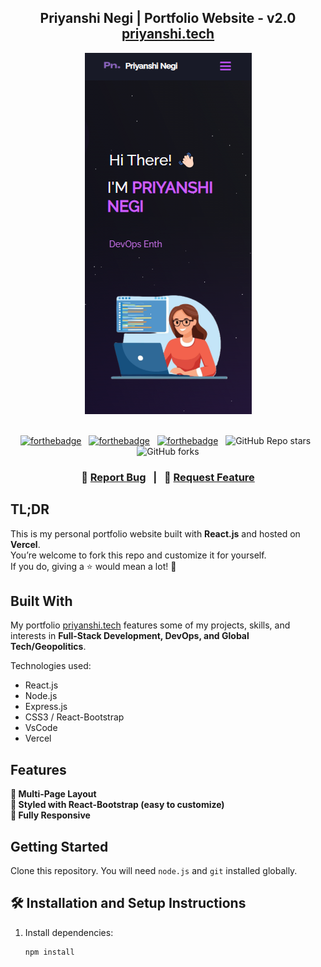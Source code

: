 <h2 align="center">
  Priyanshi Negi | Portfolio Website - v2.0<br/>
  <a href="https://portfolio-otk3o98ks-priyanshi-negi-s-projects.vercel.app/" target="_blank">priyanshi.tech</a>
</h2>

<div align="center">
  <img alt="Demo" src="./Images/readme-img1.png" />
</div>

<br/>

<center>

[![forthebadge](https://forthebadge.com/images/badges/built-with-love.svg)](https://forthebadge.com) &nbsp;
[![forthebadge](https://forthebadge.com/images/badges/made-with-javascript.svg)](https://forthebadge.com) &nbsp;
[![forthebadge](https://forthebadge.com/images/badges/open-source.svg)](https://forthebadge.com) &nbsp;
![GitHub Repo stars](https://img.shields.io/github/stars/priyanshinegi05/Portfolio?color=purple&logo=github&style=for-the-badge) &nbsp;
![GitHub forks](https://img.shields.io/github/forks/priyanshinegi05/Portfolio?color=purple&logo=github&style=for-the-badge)

</center>

<h3 align="center">
  🔹 <a href="https://github.com/priyanshinegi05/Portfolio/issues/new?labels=bug">Report Bug</a>
  &nbsp;&nbsp;|&nbsp;&nbsp;
  🔹 <a href="https://github.com/priyanshinegi05/Portfolio/issues/new?labels=enhancement">Request Feature</a>
</h3>


## TL;DR

This is my personal portfolio website built with **React.js** and hosted on **Vercel**.  
You’re welcome to fork this repo and customize it for yourself.  
If you do, giving a ⭐ would mean a lot! 💜  

## Built With

My portfolio <a href="https://portfolio-otk3o98ks-priyanshi-negi-s-projects.vercel.app/" target="_blank">priyanshi.tech</a> features some of my projects, skills, and interests in **Full-Stack Development, DevOps, and Global Tech/Geopolitics**.  

Technologies used:  

- React.js  
- Node.js  
- Express.js  
- CSS3 / React-Bootstrap  
- VsCode  
- Vercel  

## Features

**📖 Multi-Page Layout**  
**🎨 Styled with React-Bootstrap (easy to customize)**  
**📱 Fully Responsive**  

## Getting Started

Clone this repository. You will need `node.js` and `git` installed globally.  

## 🛠 Installation and Setup Instructions

1. Install dependencies:  
   ```bash
   npm install
